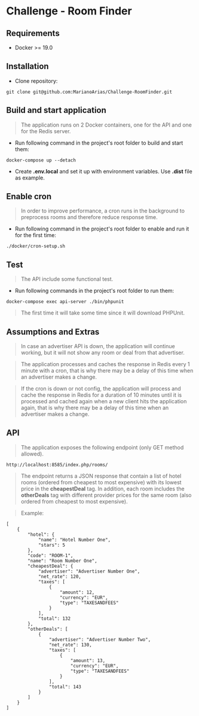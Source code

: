 
# Challenge - Room Finder


## Requirements 
* Docker >= 19.0


## Installation 
* Clone repository:
```
git clone git@github.com:MarianoArias/Challenge-RoomFinder.git
```


## Build and start application
> The application runs on 2 Docker containers, one for the API and one for the Redis server.
* Run following command in the project's root folder to build and start them:
```
docker-compose up --detach
```

* Create **.env.local** and set it up with environment variables. Use **.dist** file as example.


## Enable cron
> In order to improve performance, a cron runs in the background to preprocess rooms and therefore reduce response time.
* Run following command in the project's root folder to enable and run it for the first time:
```
./docker/cron-setup.sh
```


## Test 
> The API include some functional test.
* Run following commands in the project's root folder to run them:
```
docker-compose exec api-server ./bin/phpunit
```
> The first time it will take some time since it will download PHPUnit.


## Assumptions and Extras
> In case an advertiser API is down, the application will continue working, but it will not show any room or deal from that advertiser.

> The application processes and caches the response in Redis every 1 minute with a cron, that is why there may be a delay of this time when an advertiser makes a change.

> If the cron is down or not config, the application will process and cache the response in Redis for a duration of 10 minutes until it is processed and cached again when a new client hits the application again, that is why there may be a delay of this time when an advertiser makes a change.


## API

> The application exposes the following endpoint (only GET method allowed).
```
http://localhost:8585/index.php/rooms/
```
> The endpoint returns a JSON response that contain a list of hotel rooms (ordered from cheapest to most expensive) with its lowest price in the **cheapestDeal** tag. In addition, each room includes the **otherDeals** tag with different provider prices for the same room (also ordered from cheapest to most expensive).

> Example:
```
[
    {
        "hotel": {
            "name": "Hotel Number One",
            "stars": 5
        },
        "code": "ROOM-1",
        "name": "Room Number One",
        "cheapestDeal": {
            "advertiser": "Advertiser Number One",
            "net_rate": 120,
            "taxes": [
                {
                    "amount": 12,
                    "currency": "EUR",
                    "type": "TAXESANDFEES"
                }
            ],
            "total": 132
        },
        "otherDeals": [
            {
                "advertiser": "Advertiser Number Two",
                "net_rate": 130,
                "taxes": [
                    {
                        "amount": 13,
                        "currency": "EUR",
                        "type": "TAXESANDFEES"
                    }
                ],
                "total": 143
            }
        ]
    }
]
```